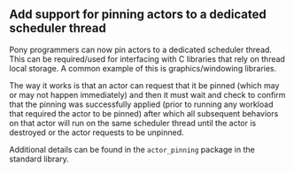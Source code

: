 ##  Add support for pinning actors to a dedicated scheduler thread

Pony programmers can now pin actors to a dedicated  scheduler thread. This can be required/used for interfacing with C libraries that rely on thread local storage. A common example of this is graphics/windowing libraries.

The way it works is that an actor can request that it be pinned (which may or may not happen immediately) and then it must wait and check to confirm that the pinning was successfully applied (prior to running any workload that required the actor to be pinned) after which all subsequent behaviors on that actor will run on the same scheduler thread until the actor is destroyed or the actor requests to be unpinned.

Additional details can be found in the `actor_pinning` package in the standard library.
